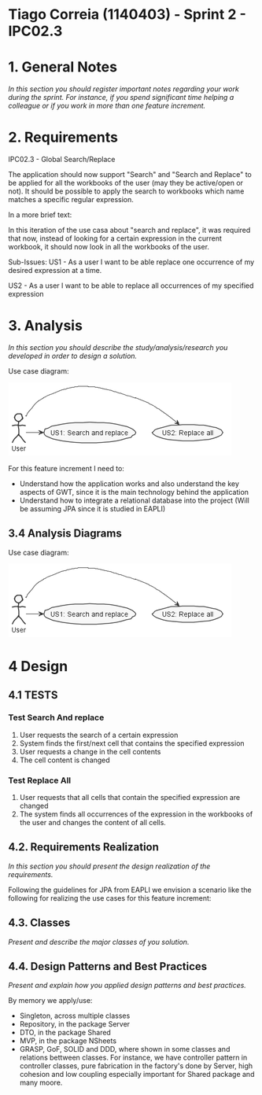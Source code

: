 **Tiago Correia** (1140403) - Sprint 2 - IPC02.3
===============================

# 1. General Notes

*In this section you should register important notes regarding your work during the sprint. For instance, if you spend significant time helping a colleague or if you work in more than one feature increment.*

# 2. Requirements

IPC02.3 - Global Search/Replace

The application should now support "Search" and "Search and Replace" to be 
applied for all the workbooks of the user (may they be active/open or not). It 
should be possible to apply the search to workbooks which name matches a specific
regular expression. 

In a more brief text:

In this iteration of the use casa about "search and replace", it was required
that now, instead of looking for a certain expression in the current workbook,
it should now look in all the workbooks of the user.

Sub-Issues:
US1 - As a user I want to be able replace one occurrence of my desired expression 
at a time.

US2 - As a user I want to be able to replace all occurrences of my specified 
expression

# 3. Analysis

*In this section you should describe the study/analysis/research you developed in order to design a solution.*


Use case diagram:

![UseCase](UseCase.png)

For this feature increment I need to:  

- Understand how the application works and also understand the key aspects of GWT, since it is the main technology behind the application  
- Understand how to integrate a relational database into the project (Will be assuming JPA since it is studied in EAPLI)  

## 3.4 Analysis Diagrams

Use case diagram:

![UseCase](UseCase.png)



# 4 Design
## 4.1 TESTS

### Test Search And replace
1. User requests the search of a certain expression
2. System finds the first/next cell that contains the specified expression
4. User requests a change in the cell contents
5. The cell content is changed

### Test Replace All
1. User requests that all cells that contain the specified expression are changed
2. The system finds all occurrences of the expression in the workbooks of the user
and changes the content of all cells.


## 4.2. Requirements Realization

*In this section you should present the design realization of the requirements.*

Following the guidelines for JPA from EAPLI we envision a scenario like the 
following for realizing the use cases for this feature increment:



## 4.3. Classes

*Present and describe the major classes of you solution.*

## 4.4. Design Patterns and Best Practices

*Present and explain how you applied design patterns and best practices.*

By memory we apply/use:
- Singleton, across multiple classes
- Repository, in the package Server
- DTO, in the package Shared
- MVP, in the package NSheets
- GRASP, GoF, SOLID and DDD, where shown in some classes and relations bettween classes.
	For instance, we have controller pattern in controller classes, pure fabrication in the factory's done by Server,  high cohesion and low coupling especially important for Shared package and many moore.

